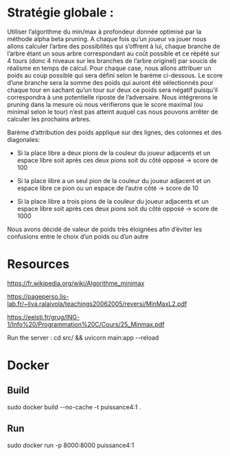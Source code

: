 # Stratégie globale :

Utiliser l’algorithme du min/max à profondeur donnée optimisé par la méthode alpha beta pruning. A chaque fois qu’un joueur va jouer nous allons calculer l’arbre des possibilités qui s’offrent à lui, chaque branche de l’arbre étant un sous arbre correspondant au coût possible et ce répété sur 4 tours (donc 4 niveaux sur les branches de l’arbre originel) par soucis de réalisme en temps de calcul. Pour chaque case, nous allons attribuer un poids au coup possible qui sera défini selon le barème ci-dessous. Le score d’une branche sera la somme des  poids qui auront été sélectionnés pour chaque tour en sachant qu’un tour sur deux ce poids sera négatif puisqu’il correspondra à une potentielle riposte de l’adversaire. Nous intégrerons le pruning dans la mesure où nous vérifierons que le score maximal (ou minimal selon le tour) n’est pas atteint auquel cas nous pouvons arrêter de calculer les prochains arbres.

Barème d’attribution des poids appliqué sur des lignes, des colonnes et des diagonales:

* Si la place libre a deux pions de la couleur du joueur adjacents et un espace libre soit après ces deux pions soit du côté opposé -> score de 100

* Si la place libre a un seul pion de la couleur du joueur adjacent et un espace libre ce pion ou un espace de l’autre côté -> score de 10

* Si la place libre a trois pions de la couleur du joueur adjacents et un espace libre soit après ces deux pions soit du côté opposé -> score de 1000

Nous avons décidé de valeur de poids très éloignées afin d’éviter les confusions entre le choix d’un poids ou d’un autre


# Resources 

https://fr.wikipedia.org/wiki/Algorithme_minimax

https://pageperso.lis-lab.fr/~liva.ralaivola/teachings20062005/reversi/MinMaxL2.pdf

https://eeisti.fr/grug/ING-1/Info%20/Programmation%20C/Cours/25_Minmax.pdf


Run the server : cd src/ && uvicorn main:app --reload

# Docker

## Build 

sudo docker build --no-cache -t puissance4:1 .

## Run

sudo docker run -p 8000:8000 puissance4:1
